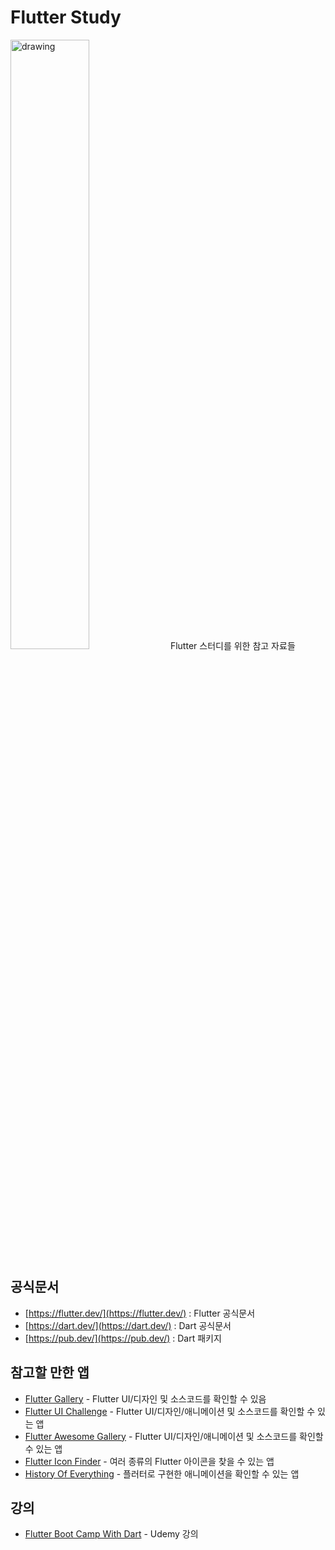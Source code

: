 # Flutter Study
<img src="https://flutter.dev/assets/flutter-lockup-c13da9c9303e26b8d5fc208d2a1fa20c1ef47eb021ecadf27046dea04c0cebf6.png" alt="drawing" width="50%"/>
Flutter 스터디를 위한 참고 자료들

## 공식문서
- [https://flutter.dev/](https://flutter.dev/) : Flutter 공식문서
- [https://dart.dev/](https://dart.dev/) : Dart 공식문서
- [https://pub.dev/](https://pub.dev/) : Dart 패키지 

## 참고할 만한 앱
- [Flutter Gallery](https://play.google.com/store/apps/details?id=io.flutter.demo.gallery) - Flutter UI/디자인 및 소스코드를 확인할 수 있음
- [Flutter UI Challenge](https://play.google.com/store/apps/details?id=com.popupbits.flutteruichallenges) - Flutter UI/디자인/애니메이션 및 소스코드를 확인할 수 있는 앱
- [Flutter Awesome Gallery](https://play.google.com/store/apps/details?id=flutter.awesome.gallery) - Flutter UI/디자인/애니메이션 및 소스코드를 확인할 수 있는 앱
- [Flutter Icon Finder](https://play.google.com/store/apps/details?id=com.tachyonfactory.icon_finder) - 여러 종류의 Flutter 아이콘을 찾을 수 있는 앱
- [History Of Everything](https://play.google.com/store/apps/details?id=com.twodimensions.timeline) - 플러터로 구현한 애니메이션을 확인할 수 있는 앱

## 강의
- [Flutter Boot Camp With Dart](https://www.udemy.com/course/flutter-bootcamp-with-dart/) - Udemy 강의
